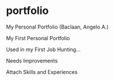 # portfolio
My Personal Portfolio (Baclaan, Angelo A.)

My First Personal Portfolio

Used in my First Job Hunting...

Needs Improvements

Attach Skills and Experiences
